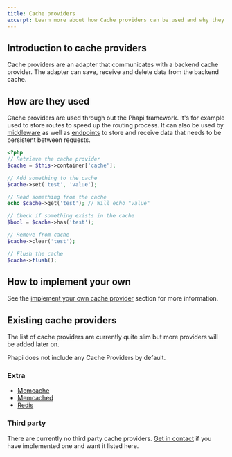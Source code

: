 ```yaml
---
title: Cache providers
excerpt: Learn more about how Cache providers can be used and why they exists
---
```


## Introduction to cache providers
Cache providers are an adapter that communicates with a backend cache provider. The adapter can save, receive and delete data from the backend cache.

## How are they used
Cache providers are used through out the Phapi framework. It's for example used to store routes to speed up the routing process. It can also be used by [middleware](/docs/middleware/introduction/) as well as [endpoints](/docs/core/endpoints/) to store and receive data that needs to be persistent between requests.

```php
<?php
// Retrieve the cache provider
$cache = $this->container['cache'];

// Add something to the cache
$cache->set('test', 'value');

// Read something from the cache
echo $cache->get('test'); // Will echo "value"

// Check if something exists in the cache
$bool = $cache->has('test');

// Remove from cache
$cache->clear('test');

// Flush the cache
$cache->flush();
```

## How to implement your own
See the [implement your own cache provider](/docs/implement/cache/) section for more information.

## Existing cache providers
The list of cache providers are currently quite slim but more providers will be added later on.

Phapi does not include any Cache Providers by default.

### Extra
- [Memcache](/docs/cache/memcache/)
- [Memcached](/docs/cache/memcached/)
- [Redis](/docs/cache/redis/)

### Third party
There are currently no third party cache providers. [Get in contact](/contact/) if you have implemented one and want it listed here.
